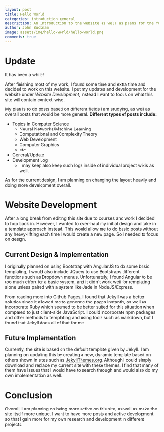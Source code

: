 ```yaml
---
layout: post
title: Hello World
categories: introduction general
description: An introduction to the website as well as plans for the future
author: John Bucknam
image: assets/img/hello-world/hello-world.png
comments: true
---
```

# Update
It has been a while!

After finishing most of my work, I found some time and extra time and decided
to work on this website. I put my updates and development for the website
under *Website Development*, instead I want to focus on what this site will
contain context-wise.

My plan is to do posts based on different fields I am studying, as well as
overall posts that would be more general. **Different types of posts include:**

* Topics in Computer Science
  * Neural Networks/Machine Learning
  * Computational and Complexity Theory
  * Web Development
  * Computer Graphics
  * etc...
* General/Update
* Development Log
  * I may keep also keep such logs inside of individual project wikis as well.

As for the current design, I am planning on changing the layout heavily and
doing more development overall.

# Website Development
After a long break from editing this site due to courses and work I decided to
hop back in. However, I wanted to over-haul my initial design and take in a
template approach instead. This would allow me to do basic posts without any
heavy-lifting each time I would create a new page. So I needed to focus on
design.

## Current Design & Implementation
I originally planned on using Bootstrap with AngularJS to do some basic
templating, I would also include JQuery to use Bootstraps different functions
such as Dropdown menus. Unfortunately, I found Angular to be too much effort
for a basic system, and it didn't work well for templating alone unless paired
with a system like Jade in NodeJS/Express.

From reading more into Github Pages, I found that Jekyll was a better solution
since it allowed me to generate the pages instantly, as well as incorporate
Ruby which seemed to be better suited for this situation when compared to
just client-side JavaScript. I could incorporate npm packages and other methods
to templating and using tools such as markdown, but I found that Jekyll does
all of that for me.

## Future Implementation
Currently, the site is based on the default template given by Jekyll. I am
planning on updating this by creating a new, dynamic template based on others
shown in sites such as [JekyllThemes.org](http://jekyllthemes.org/).
Although I could simply download and replace my current site with these themes,
I find that many of them have issues that I would have to search through and
would also do my own implementation as well.

# Conclusion

Overall, I am planning on being more active on this site, as well as make the
site itself more unique. I want to have more posts and active development so
that I gain more for my own research and development in different projects.
